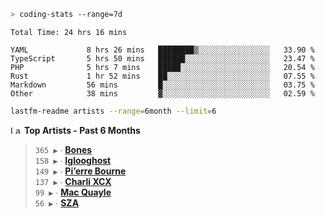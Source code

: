 ```zsh
> coding-stats --range=7d
```

<!--START_SECTION:waka-->

```text
Total Time: 24 hrs 16 mins

YAML             8 hrs 26 mins   ████████▒░░░░░░░░░░░░░░░░   33.90 %
TypeScript       5 hrs 50 mins   ██████░░░░░░░░░░░░░░░░░░░   23.47 %
PHP              5 hrs 7 mins    █████░░░░░░░░░░░░░░░░░░░░   20.54 %
Rust             1 hr 52 mins    ██░░░░░░░░░░░░░░░░░░░░░░░   07.55 %
Markdown         56 mins         █░░░░░░░░░░░░░░░░░░░░░░░░   03.75 %
Other            38 mins         ▓░░░░░░░░░░░░░░░░░░░░░░░░   02.59 %
```

<!--END_SECTION:waka-->

```zsh
lastfm-readme artists --range=6month --limit=6
```

<!--START_LASTFM_ARTISTS:{"period": "6month", "rows": 6}-->
<a href="https://last.fm" target="_blank"><img src="https://user-images.githubusercontent.com/17434202/215290617-e793598d-d7c9-428f-9975-156db1ba89cc.svg" alt="Last.fm Logo" width="18" height="13"/></a> **Top Artists - Past 6 Months**

> `365 ▶️` ∙ **[Bones](https://www.last.fm/music/Bones)**<br/>
> `158 ▶️` ∙ **[Iglooghost](https://www.last.fm/music/Iglooghost)**<br/>
> `149 ▶️` ∙ **[Pi’erre Bourne](https://www.last.fm/music/Pi%E2%80%99erre+Bourne)**<br/>
> `137 ▶️` ∙ **[Charli XCX](https://www.last.fm/music/Charli+XCX)**<br/>
> `99 ▶️` ∙ **[Mac Quayle](https://www.last.fm/music/Mac+Quayle)**<br/>
> `56 ▶️` ∙ **[SZA](https://www.last.fm/music/SZA)**<br/>
<!--END_LASTFM_ARTISTS-->
